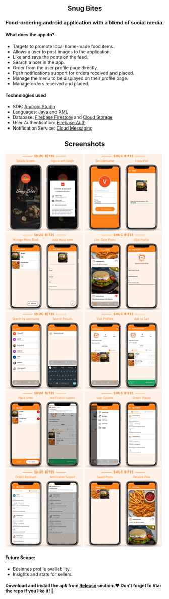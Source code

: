 <h2 align="center"> Snug Bites </h2>
<h3 align="center"> Food-ordering android application with a blend of social media. </h3>

#### What does the app do?
- Targets to promote local home-made food items.
- Allows a user to post images to the application.
- Like and save the posts on the feed.
- Search a user in the app.
- Order from the user profile page directly.
- Push notifications support for orders received and placed.
- Manage the menu to be displayed on their profile page.
- Manage orders received and placed.

#### Technologies used
- SDK: [Android Studio](https://developer.android.com/studio)
- Languages: [Java](https://www.java.com/en/) and [XML](https://www.w3schools.com/xml/default.asp)
- Database: [Firebase Firestore](https://firebase.google.com/products/firestore) and [Cloud Storage](https://firebase.google.com/products/storage)
- User Authentication: [Firebase Auth](https://firebase.google.com/products/auth)
- Notification Service: [Cloud Messaging](https://firebase.google.com/products/cloud-messaging)

<h2 align="center"> Screenshots </h2>
<p align="left"> 
  <img src="screenshots/ss_1.png" width=49% />
  <img src="screenshots/ss_2.png" width=49% />
  <img src="screenshots/ss_3.png" width=49% />
  <img src="screenshots/ss_4.png" width=49% />
  <img src="screenshots/ss_5.png" width=49% />
  <img src="screenshots/ss_6.png" width=49% />
  <img src="screenshots/ss_7.png" width=49% />
  <img src="screenshots/ss_8.png" width=49% />
  <img src="screenshots/ss_9.png" width=49% />
  <img src="screenshots/ss_10.png" width=49% />
</p>

#### Future Scope:
- Businnes profile availability.
- Insights and stats for sellers.

#### Download and install the apk from [Release](https://github.com/vibhavgarg24/SnugBites/releases) section.❤  Don't forget to Star the repo if you like it! 🌟